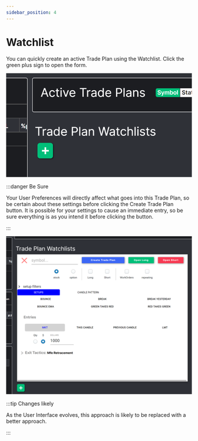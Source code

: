 ```yaml
---
sidebar_position: 4
---
```

# Watchlist

You can quickly create an active Trade Plan using the Watchlist.  Click the green plus sign to open the form.

![watchlists.png](/img/watchlists.png)

:::danger Be Sure

Your User Preferences will directly affect what goes into this Trade Plan, so be certain about these settings before clicking the Create Trade Plan button.  It is possible for your settings to cause an immediate entry, so be sure everything is as you intend it before clicking the button.

:::

![watchlists_open.png](/img/watchlists_open.png)

:::tip Changes likely

As the User Interface evolves, this approach is likely to be replaced with a better approach.

:::


